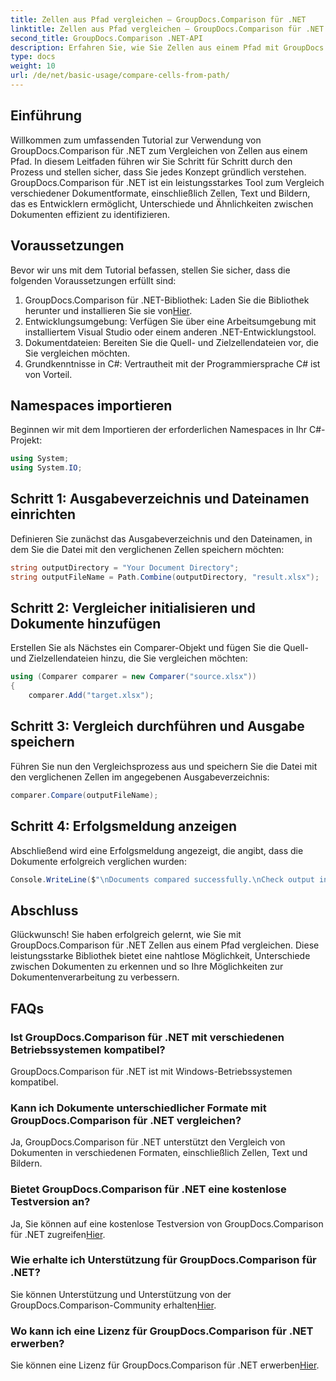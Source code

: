 ```yaml
---
title: Zellen aus Pfad vergleichen – GroupDocs.Comparison für .NET
linktitle: Zellen aus Pfad vergleichen – GroupDocs.Comparison für .NET
second_title: GroupDocs.Comparison .NET-API
description: Erfahren Sie, wie Sie Zellen aus einem Pfad mit GroupDocs.Comparison für .NET vergleichen. Identifizieren Sie effizient Unterschiede zwischen Dokumenten.
type: docs
weight: 10
url: /de/net/basic-usage/compare-cells-from-path/
---
```

## Einführung
Willkommen zum umfassenden Tutorial zur Verwendung von GroupDocs.Comparison für .NET zum Vergleichen von Zellen aus einem Pfad. In diesem Leitfaden führen wir Sie Schritt für Schritt durch den Prozess und stellen sicher, dass Sie jedes Konzept gründlich verstehen. GroupDocs.Comparison für .NET ist ein leistungsstarkes Tool zum Vergleich verschiedener Dokumentformate, einschließlich Zellen, Text und Bildern, das es Entwicklern ermöglicht, Unterschiede und Ähnlichkeiten zwischen Dokumenten effizient zu identifizieren.
## Voraussetzungen
Bevor wir uns mit dem Tutorial befassen, stellen Sie sicher, dass die folgenden Voraussetzungen erfüllt sind:
1. GroupDocs.Comparison für .NET-Bibliothek: Laden Sie die Bibliothek herunter und installieren Sie sie von[Hier](https://releases.groupdocs.com/comparison/net/).
2. Entwicklungsumgebung: Verfügen Sie über eine Arbeitsumgebung mit installiertem Visual Studio oder einem anderen .NET-Entwicklungstool.
3. Dokumentdateien: Bereiten Sie die Quell- und Zielzellendateien vor, die Sie vergleichen möchten.
4. Grundkenntnisse in C#: Vertrautheit mit der Programmiersprache C# ist von Vorteil.

## Namespaces importieren
Beginnen wir mit dem Importieren der erforderlichen Namespaces in Ihr C#-Projekt:
```csharp
using System;
using System.IO;
```
## Schritt 1: Ausgabeverzeichnis und Dateinamen einrichten
Definieren Sie zunächst das Ausgabeverzeichnis und den Dateinamen, in dem Sie die Datei mit den verglichenen Zellen speichern möchten:
```csharp
string outputDirectory = "Your Document Directory";
string outputFileName = Path.Combine(outputDirectory, "result.xlsx");
```
## Schritt 2: Vergleicher initialisieren und Dokumente hinzufügen
Erstellen Sie als Nächstes ein Comparer-Objekt und fügen Sie die Quell- und Zielzellendateien hinzu, die Sie vergleichen möchten:
```csharp
using (Comparer comparer = new Comparer("source.xlsx"))
{
    comparer.Add("target.xlsx");
```
## Schritt 3: Vergleich durchführen und Ausgabe speichern
Führen Sie nun den Vergleichsprozess aus und speichern Sie die Datei mit den verglichenen Zellen im angegebenen Ausgabeverzeichnis:
```csharp
comparer.Compare(outputFileName);
```
## Schritt 4: Erfolgsmeldung anzeigen
Abschließend wird eine Erfolgsmeldung angezeigt, die angibt, dass die Dokumente erfolgreich verglichen wurden:
```csharp
Console.WriteLine($"\nDocuments compared successfully.\nCheck output in {outputDirectory}.");
```

## Abschluss
Glückwunsch! Sie haben erfolgreich gelernt, wie Sie mit GroupDocs.Comparison für .NET Zellen aus einem Pfad vergleichen. Diese leistungsstarke Bibliothek bietet eine nahtlose Möglichkeit, Unterschiede zwischen Dokumenten zu erkennen und so Ihre Möglichkeiten zur Dokumentenverarbeitung zu verbessern.
## FAQs
### Ist GroupDocs.Comparison für .NET mit verschiedenen Betriebssystemen kompatibel?
GroupDocs.Comparison für .NET ist mit Windows-Betriebssystemen kompatibel.
### Kann ich Dokumente unterschiedlicher Formate mit GroupDocs.Comparison für .NET vergleichen?
Ja, GroupDocs.Comparison für .NET unterstützt den Vergleich von Dokumenten in verschiedenen Formaten, einschließlich Zellen, Text und Bildern.
### Bietet GroupDocs.Comparison für .NET eine kostenlose Testversion an?
 Ja, Sie können auf eine kostenlose Testversion von GroupDocs.Comparison für .NET zugreifen[Hier](https://releases.groupdocs.com/).
### Wie erhalte ich Unterstützung für GroupDocs.Comparison für .NET?
Sie können Unterstützung und Unterstützung von der GroupDocs.Comparison-Community erhalten[Hier](https://forum.groupdocs.com/c/comparison/12).
### Wo kann ich eine Lizenz für GroupDocs.Comparison für .NET erwerben?
 Sie können eine Lizenz für GroupDocs.Comparison für .NET erwerben[Hier](https://purchase.groupdocs.com/buy).